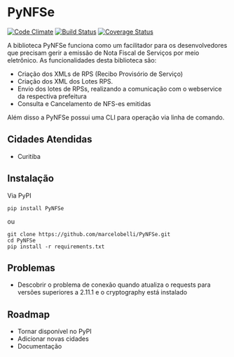 # PyNFSe
[![Code Climate](https://codeclimate.com/github/marcelobelli/PyNFSe/badges/gpa.svg)](https://codeclimate.com/github/marcelobelli/PyNFSe)
[![Build Status](https://travis-ci.org/marcelobelli/PyNFSe.svg?branch=master)](https://travis-ci.org/marcelobelli/PyNFSe)
[![Coverage Status](https://coveralls.io/repos/github/marcelobelli/PyNFSe/badge.svg?branch=master)](https://coveralls.io/github/marcelobelli/PyNFSe?branch=master)

A biblioteca PyNFSe funciona como um facilitador para os desenvolvedores que precisam gerir a emissão de Nota Fiscal de Serviços por meio eletrônico. As funcionalidades desta biblioteca são:

* Criação dos XMLs de RPS (Recibo Provisório de Serviço)
* Criação dos XML dos Lotes RPS.
* Envio dos lotes de RPSs, realizando a comunicação com o webservice da respectiva prefeitura
* Consulta e Cancelamento de NFS-es emitidas

Além disso a PyNFSe possui uma CLI para operação via linha de comando.

## Cidades Atendidas

* Curitiba

## Instalação

Via PyPI
```console
pip install PyNFSe
```

ou
```console
git clone https://github.com/marcelobelli/PyNFSe.git
cd PyNFSe
pip install -r requirements.txt
```

## Problemas

* Descobrir o problema de conexão quando atualiza o requests
para versões superiores a 2.11.1 e o cryptography está instalado

## Roadmap

* Tornar disponível no PyPI
* Adicionar novas cidades
* Documentação
